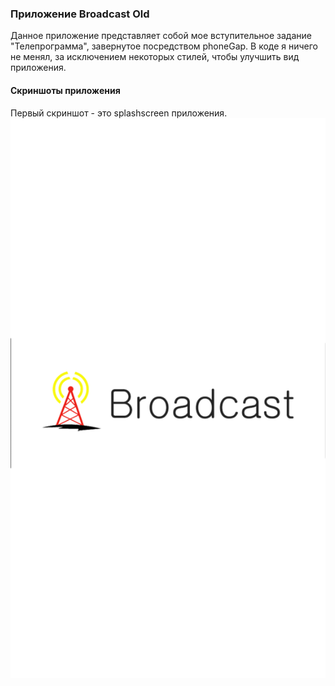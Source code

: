 ### Приложение Broadcast Old

Данное приложение представляет собой мое вступительное задание "Телепрограмма",
завернутое посредством phoneGap. В коде я ничего не менял, за исключением
некоторых стилей, чтобы улучшить вид приложения. 

#### Скриншоты приложения

Первый скриншот - это splashscreen приложения.
![test](https://github.com/artemluchin/broadcastOldApp/blob/master/screenshots/splash.png)